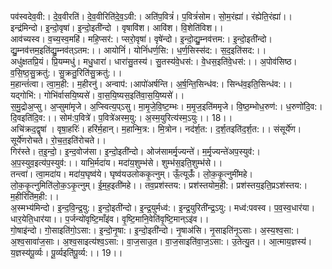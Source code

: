 

  
पव॑स्वदेव॒वी:। दे॒व॒वीरति॑। दे॒व॒वीरिति॑दे॒व॒ऽवी:। अति॑प॒वित्रं॑। प॒वित्रं॑सोम। सो॒म॒रंह्या॑। रंह्येति॒रंह्या॑।। इन्द्र॑मिन्दो। इ॒न्दो॒वृषा॑। इ॒न्दो॒इती॑न्दो । वृषावि॑श। आवि॑श। वि॒शेति॑विश।।  
आव॑च्यस्व। व॒च्य॒स्व॒महि॑। महि॒प्सर॑:। प्सरो॒वृषा॑। वृषे॑न्दो। इ॒न्दो॒द्यु॒म्नव॑त्तम:। इ॒न्दो॒इती॑न्दो। द्यु॒म्नव॑त्तम॒इति॑द्यु॒म्नव॑त्ऽतम:।। आयोनिं॑। योनिं॑धर्ण॒सि:। ध॒र्ण॒सिस्स॑द:। स॒द॒इति॑सद:।।  
अधु॑क्षतप्रि॒यं। प्रि॒यम्मधु॑। मधु॒धारा॑। धारा॑सु॒तस्य॑। सु॒तस्य॑वे॒धस॑:। वे॒धस॒इति॑वे॒धस॑:।। अ॒पोव॑सिष्ठ। व॒सि॒ष्ठ॒सु॒क्रतु॑:। सु॒क्रतु॒रिति॑सु॒क्रतु॑:।।  
म॒हान्तं॑त्वा। त्वा॒म॒ही:। म॒हीरनु॑। अन्वाप॑:।आपो॑अर्षन्ति। अ॒र्ष॒न्ति॒सिन्ध॑व:। सिन्ध॑व॒इति॒सिन्ध॑व:।। यद्गोभि॑:। गोभि॑र्वासयि॒ष्यसे॑। वा॒स॒यि॒ष्यस॒इति॑वा॒स॒यि॒ष्यसे॑।।  
स॒मु॒द्रोअ॒प्सु। अ॒प्सुमा॑मृजे। अ॒प्स्वित्य॒प्ऽसु। मा॒मृ॒जे॒वि॒ष्ट॒म्भः। म॒मृ॒ज॒इति॑ममृजे। वि॒ष्ठ॒म्भोध॒रुण॑:। ध॒रुणो॑दि॒व:। दि॒वइति॑दि॒व:।। सोम॑:प॒वित्रे॑। प॒वित्रे॑अस्म॒यु:। अ॒स्म॒युरित्य॑स्म॒ऽयुः।। 18।।  
अचि॑क्रद॒द्वृषा॑ । वृषा॒हरिः॑। हरि॑र्म॒हान्। म॒हान्मि॒त्र:। मि॒त्रोन। नद॑र्श॒त:। द॒र्श॒तइति॑द॒र्श॒त:।। संसूर्ये॑ण। सूर्ये॑णरोचते। रो॒च॒त॒इति॑रोचते।।  
गिर॑स्ते। त॒इ॒न्दो॒। इ॒न्द॒वोज॑सा। इ॒न्दो॒इती॑न्दो। ओज॑सामर्मृ॒ज्यन्ते॑। म॒र्मृ॒ज्यन्ते॑अप॒स्युव॑:। अ॒प॒स्युव॒इत्य॑प॒स्युव॑:।। याभि॒र्मदा॑य। मदा॑य॒शुम्भ॑से। शुम्भ॑स॒इति॒शुम्भ॑से।।  
तन्त्वा॑। त्वा॒मदा॑य। मदा॑य॒घृष्व॑ये। घृष्व॑यउलोककृ॒त्नुम्। ऊँ॒त्यूऊँ॑। लो॒क॒कृ॒त्नुमी॑महे। लो॒क॒कृ॒त्नुमिति॑लो॒क॒ऽकृ॒त्नुम्। ई॒म॒ह॒इती॑महे।। तव॒प्रश॑स्तय:। प्रश॑स्तयोम॒ही:। प्रश॑स्तय॒इति॒प्रऽश॑स्तय:। म॒हीरिति॑म॒ही:।।  
अ॒स्मभ्य॑मिन्दो। इ॒न्द॒वि॒न्द्र॒यु:। इ॒न्दो॒इती॑न्दो। इ॒न्द्र॒युर्मध्व॑:। इ॒न्द्र॒युरिती॑न्द्र॒ऽयु:। मध्व॑:पवस्व। प॒व॒स्व॒धार॑या। धार॒येति॒धार॑या।। प॒र्जन्यो॑वृष्टि॒माँइ॑व। वृ॒ष्टि॒मानि॒वेति॑वृ॒ष्टि॒मान्ऽइ॑व।।  
गो॒षाइ॑न्दो। गो॒साइति॑गो॒ऽसा:। इ॒न्दो॒नृ॒षा:। इ॒न्दो॒इती॑न्दो। नृ॒षाअ॑सि। नृ॒साइति॑नृ॒ऽसाः। अ॒स्य॒श्व॒सा:। अ॒श्व॒सावा॑ज॒साः। अ॒श्व॒साइत्य॑श्व॒ऽसा:। वा॒ज॒साउ॒त। वा॒ज॒साइति॑वा॒ज॒ऽसा:। उ॒तेत्यु॒त।। आ॒त्माय॒ज्ञस्य॑। य॒ज्ञस्य॑पू॒र्व्यः। पू॒र्व्यइति॑पू॒र्व्य:।। 19।।  
